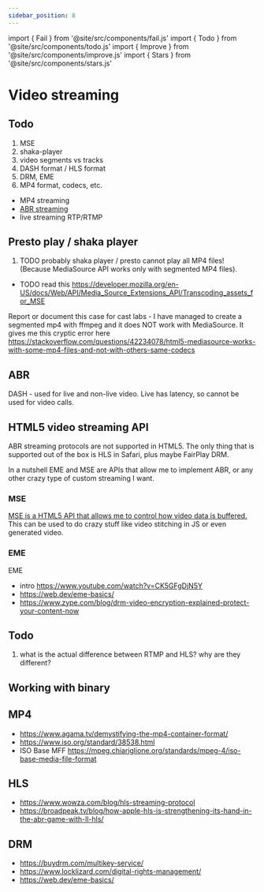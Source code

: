 ```yaml
---
sidebar_position: 8
---
```


import { Fail } from '@site/src/components/fail.js'
import { Todo } from '@site/src/components/todo.js'
import { Improve } from '@site/src/components/improve.js'
import { Stars } from '@site/src/components/stars.js'

# Video streaming

## Todo
1. MSE
2. shaka-player
3. video segments vs tracks
4. DASH format / HLS format
5. DRM, EME
6. MP4 format, codecs, etc.

- MP4 streaming
- [ABR streaming](https://en.wikipedia.org/wiki/Adaptive_bitrate_streaming)
- live streaming RTP/RTMP

## Presto play / shaka player
1. TODO probably shaka player / presto cannot play all MP4 files! (Because MediaSource API works only with segmented MP4 files).

- TODO read this https://developer.mozilla.org/en-US/docs/Web/API/Media_Source_Extensions_API/Transcoding_assets_for_MSE

<Todo>Report or document this case for cast labs - I have managed to create a segmented mp4 with ffmpeg and it does NOT work with MediaSource. It gives me this cryptic error here https://stackoverflow.com/questions/42234078/html5-mediasource-works-with-some-mp4-files-and-not-with-others-same-codecs</Todo>

## ABR
DASH - used for live and non-live video. Live has latency, so cannot be used for video calls.


## HTML5 video streaming API
ABR streaming protocols are not supported in HTML5. The only thing that is supported out of the box is HLS in Safari, plus maybe FairPlay DRM.

In a nutshell EME and MSE are APIs that allow me to implement ABR, or any other crazy type of custom streaming I want.

### MSE
[MSE is a HTML5 API that allows me to control how video data is buffered.](./mse) This can be used to do crazy stuff like video stitching in JS or even generated video.

### EME
EME
- intro https://www.youtube.com/watch?v=CK5GFgDjN5Y
- https://web.dev/eme-basics/
- https://www.zype.com/blog/drm-video-encryption-explained-protect-your-content-now

## Todo
1. what is the actual difference between RTMP and HLS? why are they different?

## Working with binary


## MP4
- https://www.agama.tv/demystifying-the-mp4-container-format/
- https://www.iso.org/standard/38538.html
- ISO Base MFF https://mpeg.chiariglione.org/standards/mpeg-4/iso-base-media-file-format

## HLS
- https://www.wowza.com/blog/hls-streaming-protocol
- https://broadpeak.tv/blog/how-apple-hls-is-strengthening-its-hand-in-the-abr-game-with-ll-hls/

## DRM
- https://buydrm.com/multikey-service/
- https://www.locklizard.com/digital-rights-management/
- https://web.dev/eme-basics/
